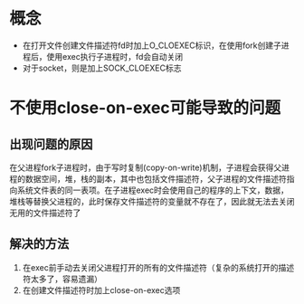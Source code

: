# 概念
- 在打开文件创建文件描述符fd时加上O_CLOEXEC标识，在使用fork创建子进程后，使用exec执行子进程时，fd会自动关闭
- 对于socket，则是加上SOCK_CLOEXEC标志

# 不使用close-on-exec可能导致的问题
## 出现问题的原因
在父进程fork子进程时，由于写时复制(copy-on-write)机制，子进程会获得父进程的数据空间，堆，栈的副本，其中也包括文件描述符，父子进程的文件描述符指向系统文件表的同一表项。在子进程exec时会使用自己的程序的上下文，数据，堆栈等替换父进程的，此时保存文件描述符的变量就不存在了，因此就无法去关闭无用的文件描述符了
## 解决的方法
1. 在exec前手动去关闭父进程打开的所有的文件描述符（复杂的系统打开的描述符太多了，容易遗漏）
2. 在创建文件描述符时加上close-on-exec选项